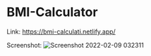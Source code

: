 # BMI-Calculator

Link:  https://bmi-calculati.netlify.app/

Screenshot:
![Screenshot 2022-02-09 032311](https://user-images.githubusercontent.com/71294563/153082099-120d2e0e-eade-4c7a-a33c-f087f1313df2.png)
